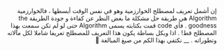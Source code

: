 <div dir="rtl">
 إن أشمل تعريف لمصطلح الخوارزمية وهو في نفس الوقت أبسطها ، فالخوارزمية
 Algorithm هي طريقة حل مشكلة ما بغض النظر عن كفاءة و جودة الطريقة  the goodness . فأي code قمت بكتابته يسمى Algorithm
 حتى لو لم تكن سمعت بهذا المصطلح قط! . اذا وبكل بساطة يكون هذا التعريف للمصطلح تعريفا شاملا لكل مآلاته وتطوراته .
 __ نكتفي بهذا الكم من صيغ المبالغة 🤗
 </div>
